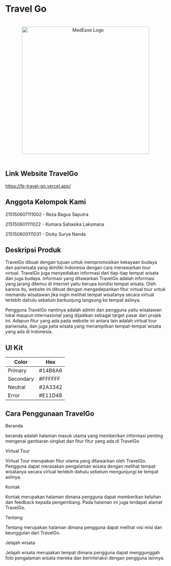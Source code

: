 
# Travel Go
<p style="text-align: center; padding-top: 20px; padding-bottom: 20px;">
  <a href="https://fe-travel-go.vercel.app/" target="_blank">
    <img src="https://res.cloudinary.com/dbapkghnt/image/upload/v1698714509/Group_8_tudujt.png" width="400" alt="MedEase Logo" style="display: block; margin: 0 auto;">
  </a>
</p>


## Link Website TravelGo

https://fe-travel-go.vercel.app/

## Anggota Kelompok Kami
215150607111002 - Reza Bagus Saputra

215150601111022	 - Kumara Sahasika Laksmana

215150600111031 - Dicky Surya Nanda 

## Deskripsi Produk

TravelGo dibuat dengan tujuan untuk mempromosikan kekayaan budaya dan pariwisata yang dimiliki Indonesia dengan cara menawarkan tour virtual. TravelGo juga menyediakan informasi dari tiap-tiap tempat wisata dan juga budaya. informasi yang ditawarkan TravelGo adalah informasi yang jarang ditemui di internet yaitu berupa kondisi tempat wisata. Oleh karena itu, website ini dibuat dengan mengedepankan fitur virtual tour untuk memandu wisatawan jika ingin melihat tempat wisatanya secara virtual terlebih dahulu sebelum berkunjung langsung ke tempat aslinya.

Pengguna TravelGo nantinya adalah admin dan pengguna yaitu wisatawan lokal maupun internasional yang dijadikan sebagai target pasar dari projek ini. Adapun fitur yang ada pada website ini antara lain adalah virtual tour pariwisata, dan juga peta wisata yang menampilkan tempat-tempat wisata yang ada di Indonesia.

## UI Kit

| Color             | Hex                                                                |
| ----------------- | ------------------------------------------------------------------ |
| Primary |  #14B8A6 |
| Secondary |  #FFFFFF |
| Neutral |  #2A3342 |
| Error | #E11D48 |

## Cara Penggunaan TravelGo

Beranda

beranda adalah halaman masuk utama yang memberikan informasi penting mengenai gambaran singkat dan fitur fitur yang ada di TravelGo

Virtual Tour

Virtual Tour merupakan fitur utama yang ditawarkan oleh TravelGo. Pengguna dapat merasakan pengalaman wisata dengan melihat tempat wisatanya secara virtual terlebih dahulu sebelum mengunjungi ke tempat aslinya.

Kontak

Kontak merupakan halaman dimana pengguna dapat memberikan keluhan dan feedback kepada pengembang. Pada halaman ini juga terdapat alamat TravelGo.

Tentang

Tentang merupakan halaman dimana pengguna dapat melihat visi misi dan keunggulan dari TravelGo.

Jelajah wisata

Jelajah wisata merupakan tempat dimana pengguna dapat menggunggah foto pengalaman wisata mereka dan berinteraksi dengan pengguna lainnya.

